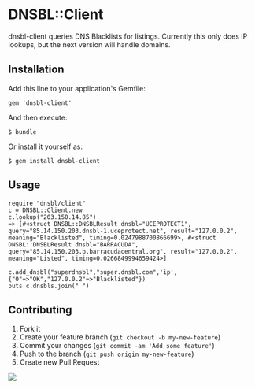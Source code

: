 # DNSBL::Client

dnsbl-client queries DNS Blacklists for listings. Currently this only does IP lookups, but the next version will handle domains.

## Installation

Add this line to your application's Gemfile:

    gem 'dnsbl-client'

And then execute:

    $ bundle

Or install it yourself as:

    $ gem install dnsbl-client

## Usage

	require "dnsbl/client"
	c = DNSBL::Client.new
	c.lookup("203.150.14.85")
	=> [#<struct DNSBL::DNSBLResult dnsbl="UCEPROTECT1", query="85.14.150.203.dnsbl-1.uceprotect.net", result="127.0.0.2", meaning="Blacklisted", timing=0.0247988700866699>, #<struct DNSBL::DNSBLResult dnsbl="BARRACUDA", query="85.14.150.203.b.barracudacentral.org", result="127.0.0.2", meaning="Listed", timing=0.0266849994659424>]

	c.add_dnsbl("superdnsbl","super.dnsbl.com",'ip',{"0"=>"OK","127.0.0.2"=>"Blacklisted"})
	puts c.dnsbls.join(" ")

## Contributing

1. Fork it
2. Create your feature branch (`git checkout -b my-new-feature`)
3. Commit your changes (`git commit -am 'Add some feature'`)
4. Push to the branch (`git push origin my-new-feature`)
5. Create new Pull Request

<a href='mailto:github@chrislee[dot]dhs[dot]org[stop here]xxx'><img src='http://chrisleephd.us/images/github-email.png?dnsbl-client'></a>
